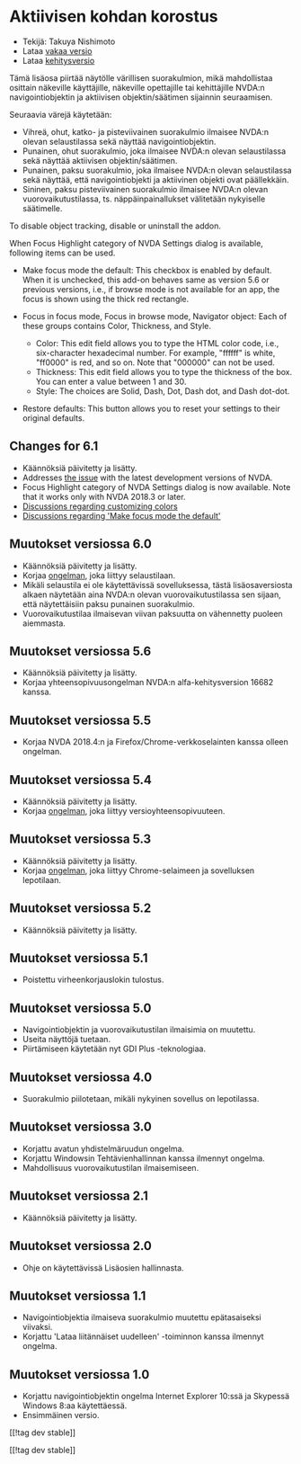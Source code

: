 # Aktiivisen kohdan korostus #

* Tekijä: Takuya Nishimoto
* Lataa [vakaa versio][2]
* Lataa [kehitysversio][1]

Tämä lisäosa piirtää näytölle värillisen suorakulmion, mikä mahdollistaa
osittain näkeville käyttäjille, näkeville opettajille tai kehittäjille
NVDA:n navigointiobjektin ja aktiivisen objektin/säätimen sijainnin
seuraamisen.

Seuraavia värejä käytetään:

* Vihreä, ohut, katko- ja pisteviivainen suorakulmio ilmaisee NVDA:n olevan
  selaustilassa sekä näyttää navigointiobjektin.
* Punainen, ohut suorakulmio, joka ilmaisee NVDA:n olevan selaustilassa sekä
  näyttää aktiivisen objektin/säätimen.
* Punainen, paksu suorakulmio, joka ilmaisee NVDA:n olevan selaustilassa
  sekä näyttää, että navigointiobjekti ja aktiivinen objekti ovat
  päällekkäin.
* Sininen, paksu pisteviivainen suorakulmio ilmaisee NVDA:n olevan
  vuorovaikutustilassa, ts. näppäinpainallukset välitetään nykyiselle
  säätimelle.

To disable object tracking, disable or uninstall the addon.

When Focus Highlight category of NVDA Settings dialog is available,
following items can be used.

* Make focus mode the default: This checkbox is enabled by default. When it
  is unchecked, this add-on behaves same as version 5.6 or previous
  versions, i.e., if browse mode is not available for an app, the focus is
  shown using the thick red rectangle.
* Focus in focus mode, Focus in browse mode, Navigator object: Each of these
  groups contains Color, Thickness, and Style.

    * Color: This edit field allows you to type the HTML color code, i.e.,
      six-character hexadecimal number. For example, "ffffff" is white,
      "ff0000" is red, and so on. Note that "000000" can not be used.
    * Thickness: This edit field allows you to type the thickness of the
      box. You can enter a value between 1 and 30.
    * Style: The choices are Solid, Dash, Dot, Dash dot, and Dash dot-dot.

* Restore defaults: This button allows you to reset your settings to their
  original defaults.

## Changes for 6.1 ##

* Käännöksiä päivitetty ja lisätty.
* Addresses [the issue](https://github.com/nvdajp/focusHighlight/issues/14)
  with the latest development versions of NVDA.
* Focus Highlight category of NVDA Settings dialog is now available. Note
  that it works only with NVDA 2018.3 or later.
* [Discussions regarding customizing
  colors](https://github.com/nvdajp/focusHighlight/issues/3)
* [Discussions regarding 'Make focus mode the
  default'](https://github.com/nvdajp/focusHighlight/issues/13)

## Muutokset versiossa 6.0 ##

* Käännöksiä päivitetty ja lisätty.
* Korjaa [ongelman](https://github.com/nvdajp/focusHighlight/issues/13),
  joka liittyy selaustilaan.
* Mikäli selaustila ei ole käytettävissä sovelluksessa, tästä
  lisäosaversiosta alkaen näytetään aina NVDA:n olevan vuorovaikutustilassa
  sen sijaan, että näytettäisiin paksu punainen suorakulmio.
* Vuorovaikutustilaa ilmaisevan viivan paksuutta on vähennetty puoleen
  aiemmasta.

## Muutokset versiossa 5.6 ##

* Käännöksiä päivitetty ja lisätty.
* Korjaa yhteensopivuusongelman NVDA:n alfa-kehitysversion 16682 kanssa.

## Muutokset versiossa 5.5 ##

* Korjaa NVDA 2018.4:n ja Firefox/Chrome-verkkoselainten kanssa olleen
  ongelman.

## Muutokset versiossa 5.4 ##

* Käännöksiä päivitetty ja lisätty.
* Korjaa [ongelman](https://github.com/nvdajp/focusHighlight/issues/11),
  joka liittyy versioyhteensopivuuteen.

## Muutokset versiossa 5.3 ##

* Käännöksiä päivitetty ja lisätty.
* Korjaa [ongelman](https://github.com/nvdajp/focusHighlight/issues/10),
  joka liittyy Chrome-selaimeen ja sovelluksen lepotilaan.

## Muutokset versiossa 5.2 ##

* Käännöksiä päivitetty ja lisätty.

## Muutokset versiossa 5.1 ##

* Poistettu virheenkorjauslokin tulostus.

## Muutokset versiossa 5.0 ##

* Navigointiobjektin ja vuorovaikutustilan ilmaisimia on muutettu.
* Useita näyttöjä tuetaan.
* Piirtämiseen käytetään nyt GDI Plus -teknologiaa.

## Muutokset versiossa 4.0 ##

* Suorakulmio piilotetaan, mikäli nykyinen sovellus on lepotilassa.

## Muutokset versiossa 3.0 ##

* Korjattu avatun yhdistelmäruudun ongelma.
* Korjattu Windowsin Tehtävienhallinnan kanssa ilmennyt ongelma.
* Mahdollisuus vuorovaikutustilan ilmaisemiseen.

## Muutokset versiossa 2.1 ##

* Käännöksiä päivitetty ja lisätty.

## Muutokset versiossa 2.0 ##

* Ohje on käytettävissä Lisäosien hallinnasta.

## Muutokset versiossa 1.1 ##

* Navigointiobjektia ilmaiseva suorakulmio muutettu epätasaiseksi viivaksi.
* Korjattu 'Lataa liitännäiset uudelleen' -toiminnon kanssa ilmennyt
  ongelma.

## Muutokset versiossa 1.0 ##

* Korjattu navigointiobjektin ongelma Internet Explorer 10:ssä ja Skypessä
  Windows 8:aa käytettäessä.
* Ensimmäinen versio.


[[!tag dev stable]]

[[!tag dev stable]]

[1]: https://addons.nvda-project.org/files/get.php?file=fh-dev

[2]: https://addons.nvda-project.org/files/get.php?file=fh
